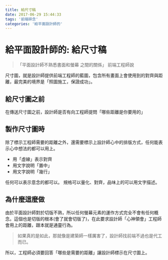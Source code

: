 ```yaml
---
title: 給尺寸稿
date: 2017-06-29 15:44:33
tags: '前端碎念'
categories: '給平面設計師的'
---
```


# 給平面設計師的: 給尺寸稿

> 「平面設計師不熟悉書面和螢幕 之間的關係」
> 前端工程師說

尺寸圖，就是設計師提供前端工程師的藍圖，包含所有畫面上會使用到的對齊與距離，最完美的境界是「照圖施工，保證成功」。

## 給尺寸圖之前

在傳送尺寸圖之前，設計師是否有向工程師提問「哪些距離是你要用的」

## 製作尺寸圖時

除了標示工程師需要的距離之外，還需要標示上設計師心中的排版方式，任何能表示心中想法的都可以用上。

- 用「虛線」表示對齊
- 用文字說明「置中」
- 用文字說明「幾行」

任何可以表示意念的都可以。
規格可以量化、對齊，品味上的可以用文字描述。

## 為什麼這麼做

由於平面設計師對於切版不熟，所以任何螢幕元素的運作方式完全不會有任何概念。這個也是切版的根本(會了就會切版了)，在此要求設計師「心神領會」工程師會用上的距離，跟本就是通靈行為。

> 如果真的是如此，那就像是建築師一樣厲害了，設計師找前端不過也是代工而已。

所以，工程師必須要回答「哪些是需要的距離」讓設計師標示在尺寸圖上。
